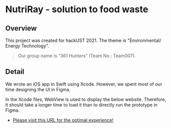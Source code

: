 # NutriRay - solution to food waste

## Overview

This project was created for hackUST 2021. The theme is "Environmental/ Energy Technology". 

> Our group name is “361 Hunters” (Team No.: Team007).

## Detail

We wrote an iOS app in Swift using Xcode. However, we spent most of our time designing the UI in Figma. 

In the Xcode files, WebView is used to display the below website. Therefore, it should take a longer time to load it than to directly run the prototype in Figma.

* [Please visit this URL for the optimal experience!](http://www.figma.com/proto/1yna5ybE1f7tbvfhpKMQQM/NutriRay?node-id=28388%3A283&scaling=contain&page-id=33%3A444)
